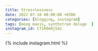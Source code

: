 ```yaml
---
title: Stresslessness
date: 2022-07-10 08:00:00 +0300
categories: [blogging, instagram]
tags: [moog mavis, synthstrom deluge  ]
instagram_id: Cf1R0mOjSdz
---
```


{% include instagram.html %}